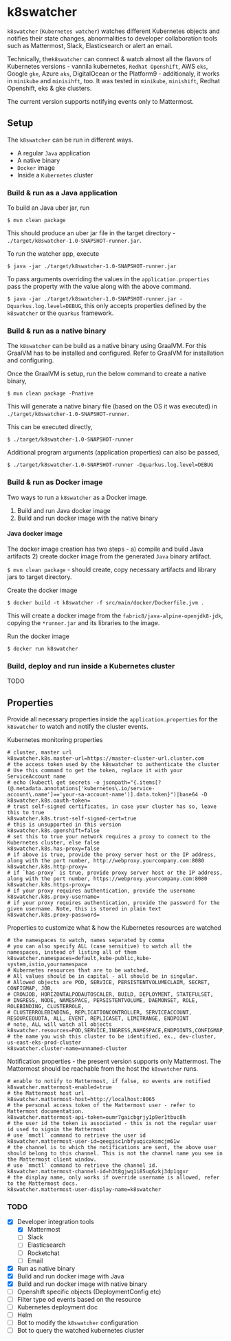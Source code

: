 
# k8swatcher
`k8swatcher` (`Kubernetes watcher`) watches different Kubernetes objects and notifies their state changes, abnormalities to developer collaboration tools such as Mattermost, Slack, Elasticsearch or alert an email. 

Technically, the`k8swatcher` can connect & watch almost all the flavors of Kubernetes versions - vannila kubernetes, `Redhat Openshift`, AWS `eks`, Google `gke`, Azure `aks`, DigitalOcean or the Platform9 - additionaly, it works in `minikube` and `minisihft`, too. It was tested in `minikube`, `minishift`, Redhat Openshift, eks & gke clusters.

The current version supports notifying events only to Mattermost.

## Setup
The `k8swatcher` can be run in different ways.
* A regular `Java` application
* A native binary
* `Docker` image
* Inside a `Kubernetes` cluster

### Build & run as a Java application
To build an Java uber jar, run

`$ mvn clean package`

This should produce an uber jar file in the target directory - `./target/k8swatcher-1.0-SNAPSHOT-runner.jar`. 

To run the watcher app, execute

`$ java -jar ./target/k8swatcher-1.0-SNAPSHOT-runner.jar`

To pass arguments overriding the values in the `application.properties` pass the property with the value along with the above command.

`$ java -jar ./target/k8swatcher-1.0-SNAPSHOT-runner.jar -Dquarkus.log.level=DEBUG`, this only accepts properties defined by the `k8swatcher` or the `quarkus` framework.

### Build & run as a native binary
The `k8swatcher` can be build as a native binary using GraalVM. For this GraalVM has to be installed and configured. Refer to GraalVM for installation and configuring.

Once the GraalVM is setup, run the below command to create a native binary,

`$ mvn clean package -Pnative`

This will generate a native binary file (based on the OS it was executed) in `./target/k8swatcher-1.0-SNAPSHOT-runner`.

This can be executed directly,

`$ ./target/k8swatcher-1.0-SNAPSHOT-runner`

Additional program arguments (application properties) can also be passed,

`$ ./target/k8swatcher-1.0-SNAPSHOT-runner -Dquarkus.log.level=DEBUG`

### Build & run as Docker image
Two ways to run a `k8swatcher` as a Docker image.
1. Build and run Java docker image
2. Build and run docker image with the native binary
#### Java docker image
The docker image creation has two steps - a) compile and build Java artifacts 2) create docker image from the generated `Java` binary artifact.

`$ mvn clean package` - should create, copy necessary artifacts and library jars to target directory.

Create the docker image

`$ docker build -t k8swatcher -f src/main/docker/Dockerfile.jvm .`

This will create a docker image from the `fabric8/java-alpine-openjdk8-jdk`, copying the `*runner.jar` and its libraries to the image.

Run the docker image

`$ docker run k8swatcher`

### Build, deploy and run inside a Kubernetes cluster
TODO

## Properties
Provide all necessary properties inside the `application.properties` for the `k8swatcher` to watch and notify the cluster events. 

Kubernetes monitoring properties
```properties
# cluster, master url
k8swatcher.k8s.master-url=https://master-cluster-url.cluster.com
# the access token used by the k8swatcher to authenticate the cluster
# Use this command to get the token, replace it with your ServiceAccount name
# echo (kubectl get secrets -o jsonpath="{.items[?(@.metadata.annotations['kubernetes\.io/service-account\.name']=='your-sa-account-name')].data.token}")|base64 -D
k8swatcher.k8s.oauth-token=
# trust self-signed certificates, in case your cluster has so, leave this to true
k8swatcher.k8s.trust-self-signed-cert=true
# this is unsupported in this version
k8swatcher.k8s.openshift=false
# set this to true your network requires a proxy to connect to the Kubernetes cluster, else false
k8swatcher.k8s.has-proxy=false
# if above is true, provide the proxy server host or the IP address, along with the port number, http://webproxy.yourcompany.com:8080
k8swatcher.k8s.http-proxy=
# if `has-proxy` is true, provide proxy server host or the IP address, along with the port number, https://webproxy.yourcompany.com:8080
k8swatcher.k8s.https-proxy=
# if your proxy requires authentication, provide the username
k8swatcher.k8s.proxy-username=
# if your proxy requires authentication, provide the password for the given username. Note, this is stored in plain text
k8swatcher.k8s.proxy-password=
```
Properties to customize what & how the Kubernetes resources are watched

```properties
# the namespaces to watch, names separated by comma
# you can also specify ALL (case sensitive) to watch all the namespaces, instead of listing all of them
k8swatcher.namespaces=default,kube-public,kube-system,istio,yournamespace
# Kubernetes resources that are to be watched. 
# All values should be in capital - all should be in singular. 
# Allowed objects are POD, SERVICE, PERSISTENTVOLUMECLAIM, SECRET, CONFIGMAP, JOB, 
# CRONJOB, HORIZONTALPODAUTOSCALER, BUILD, DEPLOYMENT, STATEFULSET, 
# INGRESS, NODE, NAMESPACE, PERSISTENTVOLUME, DAEMONSET, ROLE, ROLEBINDING, CLUSTERROLE, 
# CLUSTERROLEBINDING, REPLICATIONCONTROLLER, SERVICEACCOUNT, RESOURCEQUOTA, ALL, EVENT, REPLICASET, LIMITRANGE, ENDPOINT
# note, ALL will watch all objects
k8swatcher.resources=POD,SERVICE,INGRESS,NAMESPACE,ENDPOINTS,CONFIGMAP,SECRET,DEPLOYMENT
# the name you wish this cluster to be identified, ex., dev-cluster, us-east-eks-prod-cluster
k8swatcher.cluster-name=unnamed-cluster
```
Notification properties - the present version supports only Mattermost. The Mattermost should be reachable from the host the `k8swatcher` runs.
```properties
# enable to notify to Mattermost, if false, no events are notified
k8swatcher.mattermost-enabled=true
# the Mattermost host url
k8swatcher.mattermost-host=http://localhost:8065
# the personal access token of the Mattermost user - refer to Mattermost documentation.
k8swatcher.mattermost-api-token=oumr7gaicbgrjy1p9er1tbuc8h
# the user id the token is associated - this is not the regular user id used to signin the Mattermost
# use `mmctl` command to retrieve the user id
k8swatcher.mattermost-user-id=qeegisc1nbfyuqicaksmcjm61w
# the channel is to which the notifications are sent, the above user should belong to this channel. This is not the channel name you see in the Mattermost client window.
# use `mmctl` command to retrieve the channel id.
k8swatcher.mattermost-channel-id=h3t8gjwq1i85uq6zkj3dp1qgxr
# the display name, only works if override username is allowed, refer to the Mattermost docs.
k8swatcher.mattermost-user-display-name=k8swatcher
```

### TODO

 - [x] Developer integration tools
	 - [x] Mattermost
	 - [ ] Slack
	 - [ ] Elasticsearch
	 - [ ] Rocketchat
	 - [ ] Email
 - [x] Run as native binary
 - [x] Build and run docker image with Java
 - [x] Build and run docker image with native binary
 - [ ] Openshift specific objects (DeploymentConfig etc)
 - [ ] Filter type od events based on the resource
 - [ ] Kubernetes deployment doc
 - [ ] Helm
 - [ ] Bot to modify the `k8swatcher` configuration
 - [ ] Bot to query the watched kubernetes cluster
